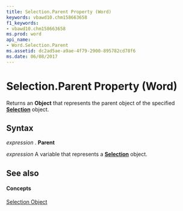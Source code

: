 ```yaml
---
title: Selection.Parent Property (Word)
keywords: vbawd10.chm158663658
f1_keywords:
- vbawd10.chm158663658
ms.prod: word
api_name:
- Word.Selection.Parent
ms.assetid: dc2ad5ae-a9ae-4f79-2900-895782cd78f6
ms.date: 06/08/2017
---
```



# Selection.Parent Property (Word)

Returns an  **Object** that represents the parent object of the specified **[Selection](Word.Selection.md)** object.


## Syntax

 _expression_ . **Parent**

 _expression_ A variable that represents a **[Selection](Word.Selection.md)** object.


## See also


#### Concepts


[Selection Object](Word.Selection.md)

